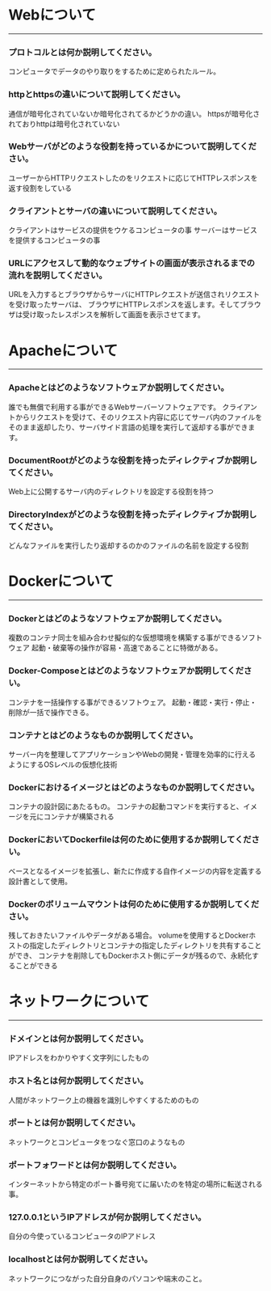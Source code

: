 # Webについて
---
### プロトコルとは何か説明してください。
コンピュータでデータのやり取りをするために定められたルール。


### httpとhttpsの違いについて説明してください。
通信が暗号化されていないか暗号化されてるかどうかの違い。
httpsが暗号化されておりhttpは暗号化されていない


### Webサーバがどのような役割を持っているかについて説明してください。
ユーザーからHTTPリクエストしたのをリクエストに応じてHTTPレスポンスを返す役割をしている


### クライアントとサーバの違いについて説明してください。
クライアントはサービスの提供をウケるコンピュータの事
サーバーはサービスを提供するコンピュータの事


### URLにアクセスして動的なウェブサイトの画面が表示されるまでの流れを説明してください。
URLを入力するとブラウザからサーバにHTTPレクエストが送信されリクエストを受け取ったサーバは、
ブラウザにHTTPレスポンスを返します。そしてブラウザは受け取ったレスポンスを解析して画面を表示させてます。



# Apacheについて
---
### Apacheとはどのようなソフトウェアか説明してください。
誰でも無償で利用する事ができるWebサーバーソフトウェアです。
クライアントからリクエストを受けて、そのリクエスト内容に応じてサーバ内のファイルを
そのまま返却したり、サーバサイド言語の処理を実行して返却する事ができます。


### DocumentRootがどのような役割を持ったディレクティブか説明してください。
Web上に公開するサーバ内のディレクトリを設定する役割を持つ


### DirectoryIndexがどのような役割を持ったディレクティブか説明してください。
どんなファイルを実行したり返却するのかのファイルの名前を設定する役割




# Dockerについて
---
### Dockerとはどのようなソフトウェアか説明してください。
複数のコンテナ同士を組み合わせ擬似的な仮想環境を構築する事ができるソフトウェア
起動・破棄等の操作が容易・高速であることに特徴がある。


### Docker-Composeとはどのようなソフトウェアか説明してください。
コンテナを一括操作する事ができるソフトウェア。
起動・確認・実行・停止・削除が一括で操作できる。


### コンテナとはどのようなものか説明してください。
サーバー内を整理してアプリケーションやWebの開発・管理を効率的に行えるようにするOSレベルの仮想化技術


### Dockerにおけるイメージとはどのようなものか説明してください。
コンテナの設計図にあたるもの。
コンテナの起動コマンドを実行すると、イメージを元にコンテナが構築される


### DockerにおいてDockerfileは何のために使用するか説明してください。
ベースとなるイメージを拡張し、新たに作成する自作イメージの内容を定義する設計書として使用。



### Dockerのボリュームマウントは何のために使用するか説明してください。
残しておきたいファイルやデータがある場合。
volumeを使用するとDockerホストの指定したディレクトリとコンテナの指定したディレクトリを共有することができ、
コンテナを削除してもDockerホスト側にデータが残るので、永続化することができる



# ネットワークについて
---
### ドメインとは何か説明してください。
IPアドレスをわかりやすく文字列にしたもの


### ホスト名とは何か説明してください。
人間がネットワーク上の機器を識別しやすくするためのもの


### ポートとは何か説明してください。
ネットワークとコンピュータをつなぐ窓口のようなもの


### ポートフォワードとは何か説明してください。
インターネットから特定のポート番号宛てに届いたのを特定の場所に転送される事。


### 127.0.0.1というIPアドレスが何か説明してください。
自分の今使っているコンピュータのIPアドレス


### localhostとは何か説明してください。
ネットワークにつながった自分自身のパソコンや端末のこと。



